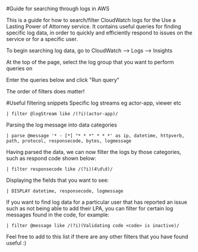 #Guide for searching through logs in AWS

This is a guide for how to search/filter CloudWatch logs for the Use a Lasting Power of Attorney service.
It contains useful queries for finding specific log data, in order to quickly and efficiently respond to issues on the service or for a specific user.

To begin searching log data, go to CloudWatch --> Logs --> Insights

At the top of the page, select the log group that you want to perform queries on

Enter the queries below and click "Run query"

The order of filters does matter!

#Useful filtering snippets
Specific log streams eg actor-app, viewer etc
```
| filter @logStream like /(?i)(actor-app)/
```

Parsing the log message into data categories

```
| parse @message '* - [*] "* * *" * * *' as ip, datetime, httpverb, path, protocol, responsecode, bytes, logmessage
```
Having parsed the data, we can now filter the logs by those categories, such as respond code shown below:

```
| filter responsecode like /(?i)(4\d\d)/
```
Displaying the fields that you want to see:
```
| DISPLAY datetime, responsecode, logmessage
```
If you want to find log data for a particular user that has reported an issue such as not being able to add their LPA, you can filter for certain log messages found in the code, for example:
```
| filter @message like /(?i)(Validating code <code> is inactive)/
```
Feel free to add to this list if there are any other filters that you have found useful :)
